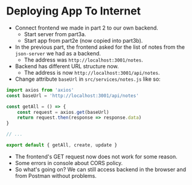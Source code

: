 # Deploying App To Internet
- Connect frontend we made in part 2 to our own backend.
    - Start server from part3a.
    - Start app from part2e (now copied into part3b).
- In the previous part, the frontend asked for the list of notes from the `json-server` we had as a backend.
    - The address was `http://localhost:3001/notes`.
- Backend has different URL structure now.
    - The address is now `http://localhost:3001/api/notes`.
- Change attribute `baseUrl` in `src/services/notes.js` like so:
```javascript
import axios from 'axios'
const baseUrl = 'http://localhost:3001/api/notes'

const getAll = () => {
    const request = axios.get(baseUrl)
    return request.then(response => response.data)
}

// ...

export default { getAll, create, update }
```
- The frontend's GET request now does not work for some reason.
- Some errors in console about CORS policy.
- So what's going on? We can still access backend in the browser and from Postman without problems.